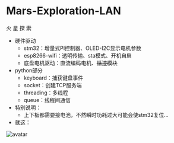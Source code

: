 # Mars-Exploration-LAN
火 星 探 索  
+ 硬件驱动
  + stm32：增量式PI控制器、OLED-I2C显示电机参数  
  + esp8266-wifi：透明传输、sta模式、开机自启  
  + 底盘电机驱动：直流编码电机、~~循迹模块~~
+ python部分
  + keyboard：捕获键盘事件
  + socket：创建TCP服务端  
  + threading：多线程
  + queue：线程间通信
+ 特别说明：
  + 上下板都需要接电池，不然瞬时功耗过大可能会使stm32复位...
+ 就这：

![avatar](PIC/demo.jpg) 
